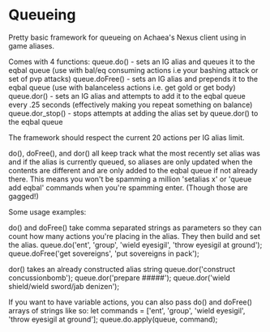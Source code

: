 # Queueing

Pretty basic framework for queueing on Achaea's Nexus client using in game aliases.

Comes with 4 functions:
queue.do() - sets an IG alias and queues it to the eqbal queue (use with bal/eq consuming actions i.e your bashing attack or set of pvp attacks)
queue.doFree() - sets an IG alias and prepends it to the eqbal queue (use with balanceless actions i.e. get gold or get body)
queue.dor() - sets an IG alias and attempts to add it to the eqbal queue every .25 seconds (effectively making you repeat something on balance)
queue.dor_stop() - stops attempts at adding the alias set by queue.dor() to the eqbal queue

The framework should respect the current 20 actions per IG alias limit.

do(), doFree(), and dor() all keep track what the most recently set alias was and if the alias is currently queued, so aliases are only updated when the contents are different and are only added to the eqbal queue if not already there.
This means you won't be spamming a million 'setalias x' or 'queue add eqbal' commands when you're spamming enter. (Though those are gagged!)

Some usage examples:

do() and doFree() take comma separated strings as parameters so they can count how many actions you're placing in the alias. They then build and set the alias.
queue.do('ent', 'group', 'wield eyesigil', 'throw eyesigil at ground');
queue.doFree('get sovereigns', 'put sovereigns in pack');


dor() takes an already constructed alias string
queue.dor('construct concussionbomb');
queue.dor('prepare #####');
queue.dor('wield shield/wield sword/jab denizen');

If you want to have variable actions, you can also pass do() and doFree() arrays of strings like so:
let commands = ['ent', 'group', 'wield eyesigil', 'throw eyesigil at ground'];
queue.do.apply(queue, command);
